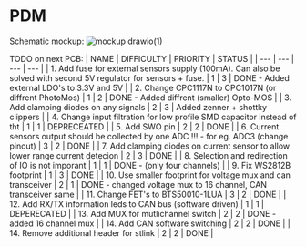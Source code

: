 # PDM

Schematic mockup:
![mockup drawio(1)](https://user-images.githubusercontent.com/78111197/210089409-ce1f0308-e05c-4726-afdd-d9baeaa8d556.png)

TODO on next PCB:
| NAME | DIFFICULTY | PRIORITY | STATUS |
| --- | --- | --- | --- |
| 1. Add fuse for external sensors supply (100mA). Can also be solved with second 5V regulator for sensors + fuse. | 1 | 3 | DONE - Added external LDO's to 3.3V and 5V |
| 2. Change CPC1117N to CPC1017N (or diffrent PhotoMos) | 1 | 2 | DONE - Added diffrent (smaller) Opto-MOS |
| 3. Add clamping diodes on any signals | 2 | 3 | Added zenner + shottky clippers |
| 4. Change input filtration for low profile SMD capacitor instead of tht | 1 | 1 | DEPRECEATED  |
| 5. Add SWO pin | 2 | 2 | DONE |
| 6. Current sensors output should be collected by one ADC !!! - for eg. ADC3 (change pinout) | 3 | 2 | DONE |
| 7. Add clamping diodes on current sensor to allow lower range current detecion | 2 | 3 | DONE |
| 8. Selection and redirection of IO is not imporant | 1 | 1 | DONE - (only four channels) |
| 9. Fix WS2812B footprint | 1 | 3 | DONE |
| 10. Use smaller footprint for voltage mux and can transceiver | 2 | 1 | DONE - changed voltage mux to 16 channel, CAN transceiver same |
| 11. Change FET's to BTS50010-1LUA | 3 | 2 |  DONE |
| 12. Add RX/TX information leds to CAN bus (software driven) | 1 | 1 | DEPERECATED |
| 13. Add MUX for mutlichannel switch | 2 | 2 | DONE - added 16 channel mux |
| 14. Add CAN software switching | 2 | 2 | DONE |
| 14. Remove additional header for stlink | 2 | 2 | DONE |

